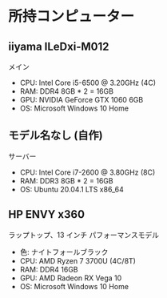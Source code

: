# 所持コンピューター

## iiyama ILeDxi-M012
メイン  

* CPU: Intel Core i5-6500 @ 3.20GHz (4C)
* RAM: DDR4 8GB * 2 = 16GB
* GPU: NVIDIA GeForce GTX 1060 6GB
* OS: Microsoft Windows 10 Home

## モデル名なし (自作)
サーバー  

* CPU: Intel Core i7-2600 @ 3.80GHz (8C)
* RAM: DDR3 8GB * 2 = 16GB
* OS: Ubuntu 20.04.1 LTS x86_64

## HP ENVY x360
ラップトップ、13 インチ パフォーマンスモデル  

* 色: ナイトフォールブラック
* CPU: AMD Ryzen 7 3700U (4C/8T)
* RAM: DDR4 16GB
* GPU: AMD Radeon RX Vega 10
* OS: Microsoft Windows 10 Home